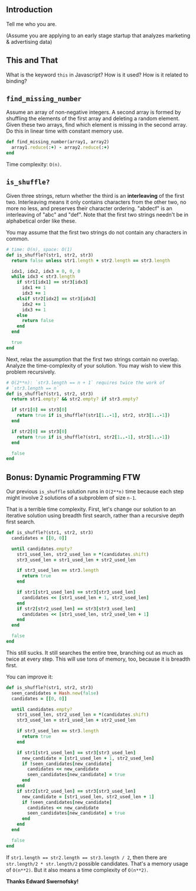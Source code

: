 ## Introduction 

Tell me who you are.

(Assume you are applying to an early stage startup that analyzes marketing & advertising data) 

## This and That

What is the keyword `this` in Javascript?  How is it used?  How is it related to binding?

## `find_missing_number`

Assume an array of non-negative integers. A second array is formed by
shuffling the elements of the first array and deleting a random
element. Given these two arrays, find which element is missing in the
second array. Do this in linear time with constant memory use.

```ruby
def find_missing_number(array1, array2)
  array1.reduce(:+) - array2.reduce(:+)
end
```

Time complexity: `O(n)`.

## `is_shuffle?`

Given three strings, return whether the third is an **interleaving**
of the first two. Interleaving means it only contains characters from
the other two, no more no less, and preserves their character
ordering. "abdecf" is an interleaving of "abc" and "def". Note that
the first two strings needn't be in alphabetical order like these.

You may assume that the first two strings do not contain any
characters in common.

```ruby
# time: O(n), space: O(1)
def is_shuffle?(str1, str2, str3)
  return false unless str1.length + str2.length == str3.length

  idx1, idx2, idx3 = 0, 0, 0
  while idx3 < str3.length
    if str1[idx1] == str3[idx3]
      idx1 += 1
      idx3 += 1
    elsif str2[idx2] == str3[idx3]
      idx2 += 1
      idx3 += 1
    else
      return false
    end
  end

  true
end
```

Next, relax the assumption that the first two strings contain no
overlap. Analyze the time-complexity of your solution. You may wish to
view this problem recursively.

```ruby
# O(2**n): `str3.length == n + 1` requires twice the work of
# `str3.length == n`
def is_shuffle?(str1, str2, str3)
  return str1.empty? && str2.empty? if str3.empty?

  if str1[0] == str3[0]
    return true if is_shuffle?(str1[1..-1], str2, str3[1..-1])
  end

  if str2[0] == str3[0]
    return true if is_shuffle?(str1, str2[1..-1], str3[1..-1])
  end

  false
end
```

## Bonus: Dynamic Programming FTW

Our previous `is_shuffle` solution runs in `O(2**n)` time because each
step might involve 2 solutions of a subproblem of size `n-1`.

That is a terrible time complexity. First, let's change our solution
to an iterative solution using breadth first search, rather than
a recursive depth first search.

```ruby
def is_shuffle?(str1, str2, str3)
  candidates = [[0, 0]]

  until candidates.empty?
    str1_used_len, str2_used_len = *(candidates.shift)
    str3_used_len = str1_used_len + str2_used_len

    if str3_used_len == str3.length
      return true
    end

    if str1[str1_used_len] == str3[str3_used_len]
      candidates << [str1_used_len + 1, str2_used_len]
    end
    if str2[str2_used_len] == str3[str3_used_len]
      candidates << [str1_used_len, str2_used_len + 1]
    end
  end

  false
end
```

This still sucks. It still searches the entire tree, branching out as
much as twice at every step. This will use tons of memory, too,
because it is breadth first.

You can improve it:

```ruby
def is_shuffle?(str1, str2, str3)
  seen_candidates = Hash.new(false)
  candidates = [[0, 0]]

  until candidates.empty?
    str1_used_len, str2_used_len = *(candidates.shift)
    str3_used_len = str1_used_len + str2_used_len

    if str3_used_len == str3.length
      return true
    end

    if str1[str1_used_len] == str3[str3_used_len]
      new_candidate = [str1_used_len + 1, str2_used_len]
      if !seen_candidates[new_candidate]
        candidates << new_candidate
        seen_candidates[new_candidate] = true
      end
    end
    if str2[str2_used_len] == str3[str3_used_len]
      new_candidate = [str1_used_len, str2_used_len + 1]
      if !seen_candidates[new_candidate]
        candidates << new_candidate
        seen_candidates[new_candidate] = true
      end
    end
  end

  false
end
```

If `str1.length == str2.length == str3.length / 2`, then there are
`str.length/2 * str.length/2` possible candidates. That's a memory
usage of `O(n**2)`. But it also means a time complexity of `O(n**2)`.

**Thanks Edward Swernofsky!**
